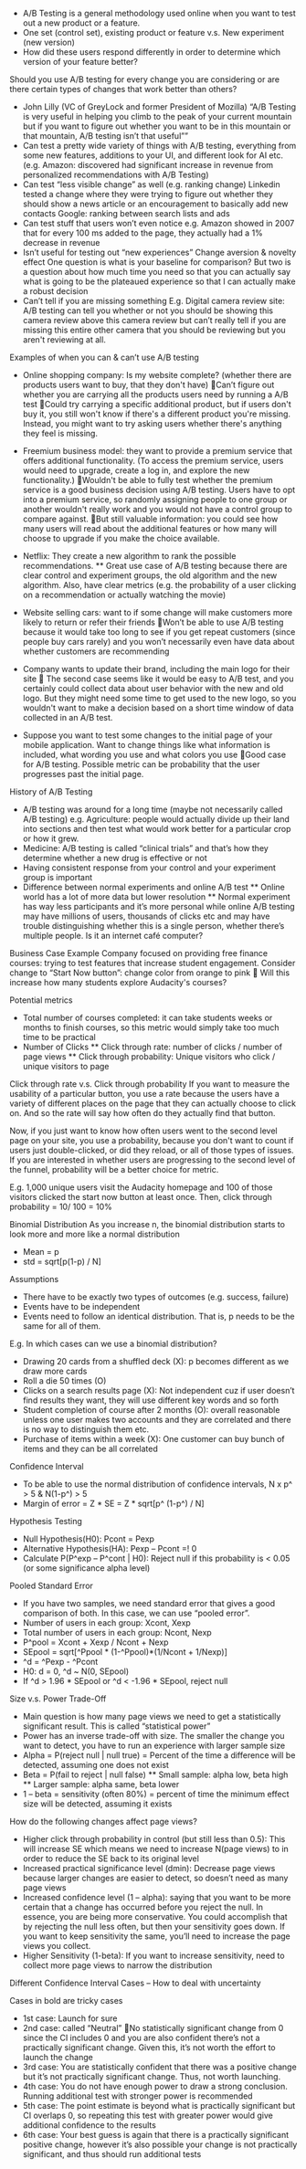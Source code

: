 - A/B Testing is a general methodology used online when you want to test out a new product or a feature. 
- One set (control set), existing product or feature v.s. New experiment (new version)
- How did these users respond differently in order to determine which version of your feature better?

Should you use A/B testing for every change you are considering or are there certain types of changes that work better than others?

- John Lilly (VC of GreyLock and former President of Mozilla)
“A/B Testing is very useful in helping you climb to the peak of your current mountain but if you want to figure out whether you want to be in this mountain or that mountain, A/B testing isn’t that useful””
- Can test a pretty wide variety of things with A/B testing, everything from some new features, additions to your UI, and different look for AI etc. (e.g. Amazon: discovered had significant increase in revenue from personalized recommendations with A/B Testing)
- Can test “less visible change” as well (e.g. ranking change)
Linkedin tested a change where they were trying to figure out whether they should show a news article or an encouragement to basically add new contacts
Google: ranking between search lists and ads
- Can test stuff that users won’t even notice
e.g. Amazon showed in 2007 that for every 100 ms added to the page, they actually had a 1% decrease in revenue
- Isn’t useful for testing out “new experiences”
Change aversion & novelty effect
One question is what is your baseline for comparison? But two is a question about how much time you need so that you can actually say what is going to be the plateaued experience so that I can actually make a robust decision
- Can’t tell if you are missing something
E.g. Digital camera review site: A/B testing can tell you whether or not you should be showing this camera review above this camera review but can’t really tell if you are missing this entire other camera that you should be reviewing but you aren't reviewing at all.

Examples of when you can & can’t use A/B testing
- Online shopping company: Is my website complete? (whether there are products users
want to buy, that they don't have)
Can’t figure out whether you are carrying all the products users need by running a A/B test
Could try carrying a specific additional product, but if users don't buy it, you still won't know if there's
a different product you're missing. Instead, you might want to try asking users whether there's anything they feel is missing.

- Freemium business model: they want to provide a premium service that offers additional functionality. (To access the premium service, users would need to upgrade, create a log in, and explore the new functionality.)
Wouldn't be able to fully test whether the premium service is a good business decision using A/B testing. Users have to opt into a premium service, so randomly assigning people to one group or another wouldn't really work and you would not have a control group to compare against.
But still valuable information: you could see how many users will read about the additional features or how many will choose to upgrade if you make the choice available.

- Netflix: They create a new algorithm to rank the possible recommendations.
    ** Great use case of A/B testing because there are clear control and experiment groups, the old algorithm and the new algorithm. Also, have clear metrics (e.g. the probability of a user clicking on a recommendation or actually watching the movie)

- Website selling cars: want to if some change will make customers more likely to return or refer their friends
Won’t be able to use A/B testing because it would take too long to see if you get repeat customers (since people buy cars rarely) and you won’t necessarily even have data about whether customers are recommending 

- Company wants to update their brand, including the main logo for their site
 The second case seems like it would be easy to A/B test, and you certainly could collect data about
user behavior with the new and old logo. But they might need some time to get used to
the new logo, so you wouldn't want to make a decision based on a short time window of data collected in an A/B test.

- Suppose you want to test some changes to the initial page of your mobile application. Want to change things like what information is included, what wording you use and what colors you use
Good case for A/B testing. Possible metric can be probability that the user progresses past the initial page.

History of A/B Testing
- A/B testing was around for a long time (maybe not necessarily called A/B testing)
e.g. Agriculture: people would actually divide up their land into sections and then test what would work better for a particular crop or how it grew.
- Medicine: A/B testing is called “clinical trials” and that’s how they determine whether a new drug is effective or not
- Having consistent response from your control and your experiment group is important
- Difference between normal experiments and online A/B test
    ** Online world has a lot of more data but lower resolution
    ** Normal experiment has way less participants and it’s more personal while online A/B testing may have millions of users, thousands of clicks etc and may have trouble distinguishing whether this is a single person, whether there’s multiple people. Is it an internet café computer? 

Business Case Example
Company focused on providing free finance courses: trying to test features that increase student engagement.
Consider change to “Start Now button”: change color from orange to pink  Will this increase how many students explore Audacity's courses?

Potential metrics
- Total number of courses completed: it can take students weeks or months to finish courses, so this metric would simply take too much time to be practical
- Number of Clicks
  ** Click through rate: number of clicks / number of page views
  ** Click through probability: Unique visitors who click / unique visitors to page

Click through rate v.s. Click through probability
If you want to measure the usability of a particular button, you use a rate because the users have a variety of different places on the page that they can actually choose to click on. And so the rate will say how often do they actually find that button.

Now, if you just want to know how often users went to the second level page on your site, you use a probability, because you don't want to count if users just double-clicked, or did they reload, or all of those types of issues. If you are interested in whether users are progressing to the second level of the funnel, probability will be a better choice for metric.

E.g. 1,000 unique users visit the Audacity homepage and 100 of those visitors clicked the start now button at least once. Then, click through probability = 10/ 100 = 10%

Binomial Distribution
As you increase n, the binomial distribution starts to look more and more like a normal distribution 
- Mean = p
- std = sqrt[p(1-p) / N]

Assumptions
- There have to be exactly two types of outcomes (e.g. success, failure)
- Events have to be independent
- Events need to follow an identical distribution. That is, p needs to be the same for all of them.

E.g. In which cases can we use a binomial distribution?
- Drawing 20 cards from a shuffled deck (X): p becomes different as we draw more cards
- Roll a die 50 times (O)
- Clicks on a search results page (X): Not independent cuz if user doesn’t find results they want, they will use different key words and so forth
- Student completion of course after 2 months (O): overall reasonable unless one user makes two accounts and they are correlated and there is no way to distinguish them etc.
- Purchase of items within a week (X): One customer can buy bunch of items and they can be all correlated

Confidence Interval
- To be able to use the normal distribution of confidence intervals, N x p^ > 5 & N(1-p^) > 5
- Margin of error = Z * SE = Z * sqrt[p^ (1-p^) / N]

Hypothesis Testing
- Null Hypothesis(H0): Pcont = Pexp
- Alternative Hypothesis(HA): Pexp – Pcont =! 0 
- Calculate P(P^exp – P^cont | H0): Reject null if this probability is < 0.05 (or some significance alpha level)

Pooled Standard Error
- If you have two samples, we need standard error that gives a good comparison of both. In this case, we can use “pooled error”.
- Number of users in each group: Xcont, Xexp 
- Total number of users in each group: Ncont, Nexp
- P^pool = Xcont + Xexp / Ncont + Nexp
- SEpool = sqrt[^Ppool * (1-^Ppool)*(1/Ncont + 1/Nexp)]
- ^d = ^Pexp - ^Pcont
- H0: d = 0, ^d ~ N(0, SEpool)
- If ^d > 1.96 * SEpool or ^d < -1.96 * SEpool, reject null

Size v.s. Power Trade-Off
- Main question is how many page views we need to get a statistically significant result. This is called “statistical power”
- Power has an inverse trade-off with size. The smaller the change you want to detect, you have to run an experience with larger sample size
- Alpha = P(reject null | null true) = Percent of the time a difference will be detected, assuming one does not exist
- Beta = P(fail to reject | null false)
  ** Small sample: alpha low, beta high
  ** Larger sample: alpha same, beta lower
- 1 – beta = sensitivity (often 80%) = percent of time the minimum effect size will be detected, assuming it exists

How do the following changes affect page views?
- Higher click through probability in control (but still less than 0.5): This will increase SE which means we need to increase N(page views) to in order to reduce the SE back to its original level
- Increased practical significance level (dmin): Decrease page views because larger changes are easier to detect, so doesn’t need as many page views
- Increased confidence level (1 – alpha): saying that you want to be more certain that a change has occurred before you reject the null. In essence, you are being more conservative. You could accomplish that by rejecting the null less often, but then your sensitivity goes down. If you want to keep sensitivity the same, you’ll need to increase the page views you collect.
- Higher Sensitivity (1-beta): If you want to increase sensitivity, need to collect more page views to narrow the distribution

Different Confidence Interval Cases – How to deal with uncertainty
 

Cases in bold are tricky cases

- 1st case: Launch for sure
- 2nd case: called “Neutral” No statistically significant change from 0 since the CI includes 0 and you are also confident there’s not a practically significant change. Given this, it’s not worth the effort to launch the change
- 3rd case: You are statistically confident that there was a positive change but it’s not practically significant change. Thus, not worth launching.
- 4th case: You do not have enough power to draw a strong conclusion. Running additional test with stronger power is recommended
- 5th case: The point estimate is beyond what is practically significant but CI overlaps 0, so repeating this test with greater power would give additional confidence to the results
- 6th case: Your best guess is again that there is a practically significant positive change, however it’s also possible your change is not practically significant, and thus should run additional tests
























